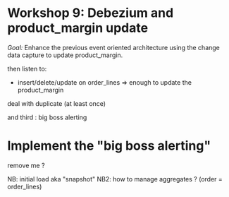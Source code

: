 # Workshop 9: Debezium and product_margin update

_Goal:_ 
Enhance the previous event oriented architecture using the change data capture to update product_margin.



then listen to:
* insert/delete/update on order_lines => enough to update the product_margin 

deal with duplicate (at least once)

and third : big boss alerting

# Implement the "big boss alerting"
remove me ?

NB: initial load aka "snapshot"
NB2: how to manage aggregates ? (order = order_lines)
